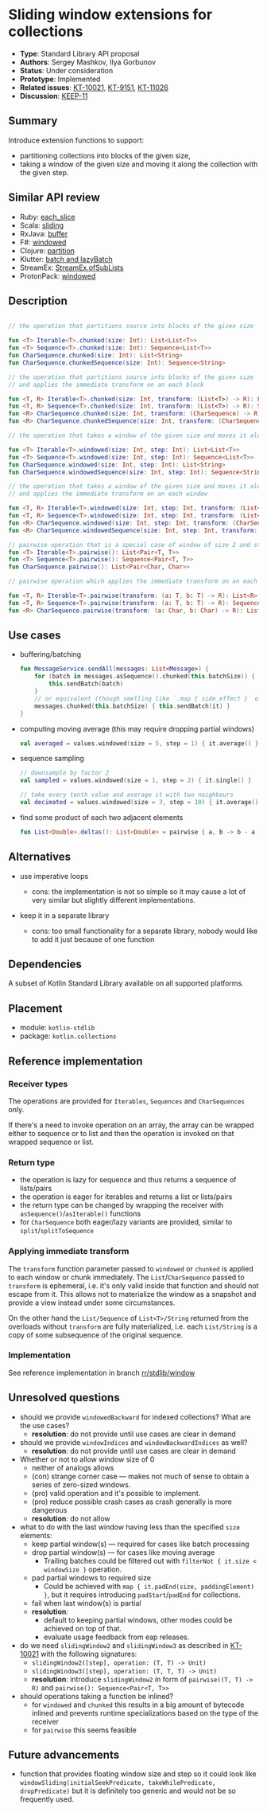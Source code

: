 # Sliding window extensions for collections

* **Type**: Standard Library API proposal
* **Authors**: Sergey Mashkov, Ilya Gorbunov
* **Status**: Under consideration
* **Prototype**: Implemented
* **Related issues**: [KT-10021](https://youtrack.jetbrains.com/issue/KT-10021), [KT-9151](https://youtrack.jetbrains.com/issue/KT-9151), [KT-11026](https://youtrack.jetbrains.com/issue/KT-11026)
* **Discussion**: [KEEP-11](https://github.com/Kotlin/KEEP/issues/11)

## Summary

Introduce extension functions to support:
- partitioning collections into blocks of the given size,
- taking a window of the given size and moving it along the collection with the given step.

## Similar API review

 - Ruby: [each_slice](http://ruby-doc.org/core-2.2.3/Enumerable.html#method-i-each_slice)
 - Scala: [sliding](http://www.scala-lang.org/api/2.11.8/index.html#scala.collection.IterableLike@sliding%28size:Int,step:Int%29:Iterator[Repr])
 - RxJava: [buffer](http://reactivex.io/documentation/operators/buffer.html)
 - F#: [windowed](https://msdn.microsoft.com/visualfsharpdocs/conceptual/seq.windowed['t]-function-[fsharp])
 - Clojure: [partition](https://clojuredocs.org/clojure.core/partition)
 - Klutter: [batch and lazyBatch](https://github.com/kohesive/klutter/blob/master/core/src/main/kotlin/uy/klutter/core/collections/CollectionsBatching.kt)
 - StreamEx: [StreamEx.ofSubLists](https://github.com/amaembo/streamex/blob/f5bd4c3ba79aa0de87ea834e87ac1040a67fa5d8/src/main/java/one/util/streamex/StreamEx.java#L2677)
 - ProtonPack: [windowed](https://github.com/poetix/protonpack/blob/master/src/main/java/com/codepoetics/protonpack/StreamUtils.java#L210)

## Description

```kotlin

// the operation that partitions source into blocks of the given size

fun <T> Iterable<T>.chunked(size: Int): List<List<T>>
fun <T> Sequence<T>.chunked(size: Int): Sequence<List<T>>
fun CharSequence.chunked(size: Int): List<String>
fun CharSequence.chunkedSequence(size: Int): Sequence<String>

// the operation that partitions source into blocks of the given size 
// and applies the immediate transform on an each block

fun <T, R> Iterable<T>.chunked(size: Int, transform: (List<T>) -> R): List<R>
fun <T, R> Sequence<T>.chunked(size: Int, transform: (List<T>) -> R): Sequence<R>
fun <R> CharSequence.chunked(size: Int, transform: (CharSequence) -> R): List<R>
fun <R> CharSequence.chunkedSequence(size: Int, transform: (CharSequence) -> R): Sequence<R>

// the operation that takes a window of the given size and moves it along  with the given step

fun <T> Iterable<T>.windowed(size: Int, step: Int): List<List<T>>
fun <T> Sequence<T>.windowed(size: Int, step: Int): Sequence<List<T>>
fun CharSequence.windowed(size: Int, step: Int): List<String>
fun CharSequence.windowedSequence(size: Int, step: Int): Sequence<String>

// the operation that takes a window of the given size and moves it along  with the given step
// and applies the immediate transform on an each window

fun <T, R> Iterable<T>.windowed(size: Int, step: Int, transform: (List<T>) -> R): List<R>
fun <T, R> Sequence<T>.windowed(size: Int, step: Int, transform: (List<T>) -> R): Sequence<R>
fun <R> CharSequence.windowed(size: Int, step: Int, transform: (CharSequence) -> R): List<R>
fun <R> CharSequence.windowedSequence(size: Int, step: Int, transform: (CharSequence) -> R): Sequence<R>

// pairwise operation that is a special case of window of size 2 and step 1
fun <T> Iterable<T>.pairwise(): List<Pair<T, T>> 
fun <T> Sequence<T>.pairwise(): Sequence<Pair<T, T>>
fun CharSequence.pairwise(): List<Pair<Char, Char>>

// pairwise operation which applies the immediate transform on an each pair

fun <T, R> Iterable<T>.pairwise(transform: (a: T, b: T) -> R): List<R> 
fun <T, R> Sequence<T>.pairwise(transform: (a: T, b: T) -> R): Sequence<R>
fun <R> CharSequence.pairwise(transform: (a: Char, b: Char) -> R): List<R>
```

## Use cases

  - buffering/batching
 
    ```kotlin
    fun MessageService.sendAll(messages: List<Message>) {
        for (batch in messages.asSequence().chunked(this.batchSize)) {
            this.sendBatch(batch)
        }
        // or equivalent (though smelling like `.map { side_effect }` operation)
        messages.chunked(this.batchSize) { this.sendBatch(it) }
    }
    ```

 - computing moving average (this may require dropping partial windows)

    ```kotlin
    val averaged = values.windowed(size = 5, step = 1) { it.average() }
    ```
 
 - sequence sampling
 
    ```kotlin
    // downsample by factor 2
    val sampled = values.windowed(size = 1, step = 2) { it.single() }
    
    // take every tenth value and average it with two neighbours
    val decimated = values.windowed(size = 3, step = 10) { it.average() }
    ```
 
 - find some product of each two adjacent elements
 
    ```kotlin
    fun List<Double>.deltas(): List<Double> = pairwise { a, b -> b - a }
    ```

## Alternatives

 - use imperative loops
    * cons: the implementation is not so simple so it may cause a lot of very similar but slightly different implementations.

 - keep it in a separate library
    * cons: too small functionality for a separate library, nobody would like to add it just because of one function

## Dependencies

A subset of Kotlin Standard Library available on all supported platforms.

## Placement

 - module: `kotlin-stdlib`
 - package: `kotlin.collections`

## Reference implementation

### Receiver types

The operations are provided for `Iterables`, `Sequences` and `CharSequences` only.

If there's a need to invoke operation on an array, the array can be wrapped either to sequence or to list and then 
the operation is invoked on that wrapped sequence or list.  

### Return type

 - the operation is lazy for sequence and thus returns a sequence of lists/pairs
 - the operation is eager for iterables and returns a list or lists/pairs
 - the return type can be changed by wrapping the receiver with `asSequence()`/`asIterable()` functions
 - for `CharSequence` both eager/lazy variants are provided, similar to `split`/`splitToSequence`

### Applying immediate transform

The `transform` function parameter passed to `windowed` or `chunked` is applied to each window or chunk immediately.
The `List`/`CharSequence` passed to `transform` is ephemeral, i.e. it's only valid inside that function and
should not escape from it. This allows not to materialize the window as a snapshot and provide a view instead under some
circumstances.

On the other hand the `List/Sequence` of `List<T>/String` returned from the overloads without `transform` are fully 
materialized, i.e. each `List/String` is a copy of some subsequence of the original sequence.

### Implementation

See reference implementation in branch [rr/stdlib/window](https://github.com/JetBrains/kotlin/compare/rr/stdlib/window)

## Unresolved questions

 - should we provide `windowedBackward` for indexed collections? What are the use cases?
    - **resolution**: do not provide until use cases are clear in demand
 - should we provide `windowIndices` and `windowBackwardIndices` as well?
    - **resolution**: do not provide until use cases are clear in demand
 - Whether or not to allow window size of 0
    * neither of analogs allows
    * (con) strange corner case — makes not much of sense to obtain a series of zero-sized windows.
    * (pro) valid operation and it's possible to implement.
    * (pro) reduce possible crash cases as crash generally is more dangerous
    - **resolution**: do not allow
 - what to do with the last window having less than the specified `size` elements:
    - keep partial window(s) — required for cases like batch processing
    - drop partial window(s) — for cases like moving average
        * Trailing batches could be filtered out with `filterNot { it.size < windowSize }` operation.
    - pad partial windows to required size 
        * Could be achieved with `map { it.padEnd(size, paddingElement) }`, but it requires
        introducing `padStart`/`padEnd` for collections.
    - fail when last window(s) is partial
    - **resolution**: 
        - default to keeping partial windows, other modes could be achieved on top of that.
        - evaluate usage feedback from eap releases.
 - do we need `slidingWindow2` and `slidingWindow3` as described in [KT-10021](https://youtrack.jetbrains.com/issue/KT-10021) with the following signatures:
     * `slidingWindow2([step], operation: (T, T) -> Unit)`
     * `slidingWindow3([step], operation: (T, T, T) -> Unit)`
     -  **resolution**: introduce `slidingWindow2` in form of `pairwise((T, T) -> R)` and `pairwise(): Sequence<Pair<T, T>>`
 - should operations taking a function be inlined?
    - for `windowed` and `chunked` this results in a big amount of bytecode inlined and prevents runtime specializations based on the type of the receiver
    - for `pairwise` this seems feasible


## Future advancements

 - function that provides floating window size and step so it could look like `windowSliding(initialSeekPredicate, takeWhilePredicate, dropPredicate)` but it is definitely too generic and would not be so frequently used.


